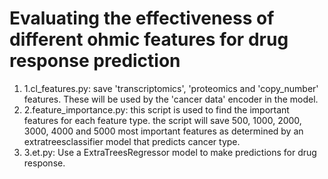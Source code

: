 # Evaluating the effectiveness of different ohmic features for drug response prediction

1. 1.cl_features.py: save 'transcriptomics', 'proteomics and 'copy_number' features. These will be used by the 'cancer data' encoder in the model.
2. 2.feature_importance.py: this script is used to find the important features for each feature type. the script will save 500, 1000, 2000, 3000, 4000 and 5000 most important features as determined by an extratreesclassifier model that predicts cancer type.
3. 3.et.py: Use a ExtraTreesRegressor model to make predictions for drug response.